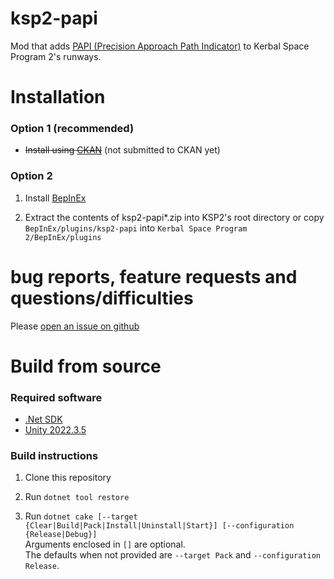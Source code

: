 # ksp2-papi

Mod that adds [PAPI (Precision Approach Path Indicator)](https://en.wikipedia.org/wiki/Precision_approach_path_indicator) to Kerbal Space Program 2's runways.

# Installation

### Option 1 (recommended)

* ~~Install using [CKAN](https://forum.kerbalspaceprogram.com/topic/197082-ckan-the-comprehensive-kerbal-archive-network-v1332-laplace-ksp-2-support/)~~ (not submitted to CKAN yet)

### Option 2

1. Install [BepInEx](https://docs.bepinex.dev/articles/user_guide/installation/index.html)

2. Extract the contents of ksp2-papi*.zip into KSP2's root directory or copy `BepInEx/plugins/ksp2-papi` into `Kerbal Space Program 2/BepInEx/plugins`

# bug reports, feature requests and questions/difficulties

Please [open an issue on github](https://github.com/Codenade/ksp2-papi/issues/new/choose)

# Build from source

### Required software

* [.Net SDK](https://dotnet.microsoft.com/en-us/download)
* [Unity 2022.3.5](https://unity.com/releases/editor/archive)

### Build instructions

1. Clone this repository

2. Run `dotnet tool restore`

3. Run `dotnet cake [--target {Clear|Build|Pack|Install|Uninstall|Start}] [--configuration {Release|Debug}]`  
   Arguments enclosed in `[]` are optional.  
   The defaults when not provided are `--target Pack` and  `--configuration Release`.